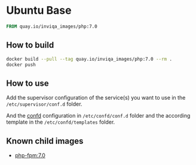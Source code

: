# Ubuntu Base

```Dockerfile
FROM quay.io/inviqa_images/php:7.0
```

## How to build
```bash
docker build --pull --tag quay.io/inviqa_images/php:7.0 --rm .
docker push
```

## How to use

Add the supervisor configuration of the service(s) you want to use in the `/etc/supervisor/conf.d` folder.

And the [confd](https://github.com/kelseyhightower/confd) configuration in `/etc/confd/conf.d` folder and the according
template in the `/etc/confd/templates` folder.

## Known child images

- [php-fpm:7.0](../../php-fpm/7.0)
